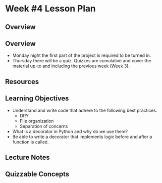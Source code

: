 # Week #4 Lesson Plan

## Overview

## Overview
- Monday night the first part of the project is required to be turned in.
- Thursday there will be a quiz. Quizzes are cumulative and cover the material up-to and including the previous week (Week 3).

## Resources

## Learning Objectives
- Understand and write code that adhere to the following best practices. 
  - DRY
  - File organization
  - Separation of concerns
- What is a decorator in Python and why do we use them?
- Be able to write a decorator that implements logic before and after a function is called.
 
## Lecture Notes

## Quizzable Concepts